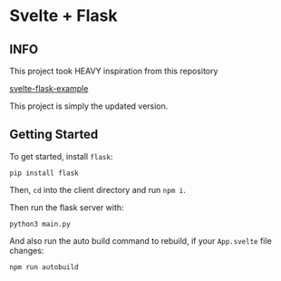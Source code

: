 # Svelte + Flask

## INFO

This project took HEAVY inspiration from this repository

[svelte-flask-example](https://github.com/cabreraalex/svelte-flask-example)

This project is simply the updated version.

## Getting Started

To get started, install `flask`:

```
pip install flask
```

Then, `cd` into the client directory and run `npm i`.

Then run the flask server with:

```
python3 main.py
```

And also run the auto build command to rebuild, if your `App.svelte` file changes:

```
npm run autobuild
```

